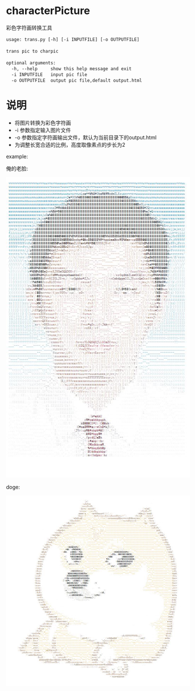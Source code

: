# characterPicture
彩色字符画转换工具

	usage: trans.py [-h] [-i INPUTFILE] [-o OUTPUTFILE]
	
	trans pic to charpic
	
	optional arguments:
	  -h, --help     show this help message and exit
	  -i INPUTFILE   input pic file
	  -o OUTPUTFILE  output pic file,default output.html

说明
===========
* 将图片转换为彩色字符画
* -i 参数指定输入图片文件
* -o 参数指定字符画输出文件，默认为当前目录下的output.html
* 为调整长宽合适的比例，高度取像素点的步长为2

example:

俺的老脸:

![我的老脸](https://github.com/mnpiozhang/characterPicture/blob/master/example/%E8%AF%81%E4%BB%B6%E7%85%A7%E5%AD%97%E7%AC%A6%E7%94%BB.jpg)

doge:

![doge](https://github.com/mnpiozhang/characterPicture/blob/master/example/dogecharpic.jpg)
